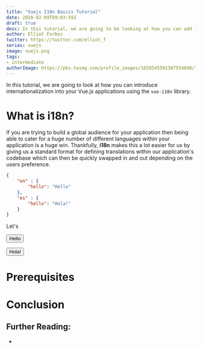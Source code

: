```yaml
---
title: "Vuejs I18n Basics Tutorial"
date: 2020-02-09T09:03:59Z
draft: true
desc: In this tutorial, we are going to be looking at how you can add internationalization to your Vue.js applications using the vue-i18n library.
author: Elliot Forbes
twitter: https://twitter.com/elliot_f
series: vuejs
image: vuejs.png
tags:
- intermediate
authorImage: https://pbs.twimg.com/profile_images/1028545501367554048/lzr43cQv_400x400.jpg
---
```


In this tutorial, we are going to look at how you can introduce internationalization into your Vue.js applications using the `vue-i18n` library.


# What is i18n?

If you are trying to build a global audience for your application then being able to cater for a huge number of different languages within your application is a huge win. Thankfully, **i18n** makes this a lot easier for us by giving us a standard format for defining translations within our application's codebase which can then be quickly swapped in and out depending on the users preference.

```json
{
    "en" : {
        "hello": "Hello"
    }, 
    "es" : {
        "hello": "Hola!"
    }
}
```

Let's 

<button class="btn btn-primary">Hello</button>

<button class="btn btn-primary">Hola!</button>

# Prerequisites

# Conclusion

## Further Reading:

* []()